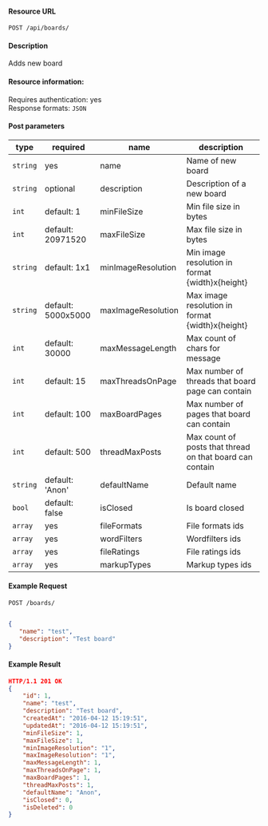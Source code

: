 #### Resource URL
`POST /api/boards/`

#### Description
  Adds new board

#### Resource information:
  Requires authentication: yes    
  Response formats: `JSON`

#### Post parameters
| type     | required           | name                 | description
|----------|--------------------|----------------------|-------------
| `string` | yes                | name                 | Name of new board
| `string` | optional           | description          | Description of a new board
| `int`    | default: 1         | minFileSize          | Min file size in bytes
| `int`    | default: 20971520  | maxFileSize          | Max file size in bytes
| `string` | default: 1x1       | minImageResolution   | Min image resolution in format {width}x{height}
| `string` | default: 5000x5000 | maxImageResolution   | Max image resolution in format {width}x{height}
| `int`    | default: 30000     | maxMessageLength     | Max count of chars for message
| `int`    | default: 15        | maxThreadsOnPage     | Max number of threads that board page can contain
| `int`    | default: 100       | maxBoardPages        | Max number of pages that board can contain
| `int`    | default: 500       | threadMaxPosts       | Max count of posts that thread on that board can contain
| `string` | default: 'Anon'    | defaultName          | Default name
| `bool`   | default: false     | isClosed             | Is board closed
| `array`  | yes                | fileFormats          | File formats ids
| `array`  | yes                | wordFilters          | Wordfilters ids
| `array`  | yes                | fileRatings          | File ratings ids
| `array`  | yes                | markupTypes          | Markup types ids

#### Example Request
`POST /boards/`
```JSON

{
   "name": "test",
   "description": "Test board"
}
```

#### Example Result
```JSON
HTTP/1.1 201 OK
{
	"id": 1,
	"name": "test",
	"description": "Test board",
	"createdAt": "2016-04-12 15:19:51",
	"updatedAt": "2016-04-12 15:19:51",
	"minFileSize": 1,
	"maxFileSize": 1,
	"minImageResolution": "1",
	"maxImageResolution": "1",
	"maxMessageLength": 1,
	"maxThreadsOnPage": 1,
	"maxBoardPages": 1,
	"threadMaxPosts": 1,
	"defaultName": "Anon",
	"isClosed": 0,
	"isDeleted": 0
}
```